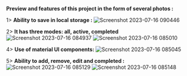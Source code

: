 **Preview and features of this project in the form of several photos :**

1> **Ability to save in local storage :** 
![Screenshot 2023-07-16 090446](https://github.com/Mahdi-Narimani/todo-list/assets/86662409/1e3bf113-cb02-4c39-9bcd-8f21fd6f5b05)

2> **It has three modes: all, active, completed**
![Screenshot 2023-07-16 084937](https://github.com/Mahdi-Narimani/todo-list/assets/86662409/fb3bc87f-d403-4d00-b9ad-e60f0fbcd28e)
 ![Screenshot 2023-07-16 085010](https://github.com/Mahdi-Narimani/todo-list/assets/86662409/532ab851-bed4-4865-b768-f7796e0e266b)

4> **Use of material UI components:**
![Screenshot 2023-07-16 085045](https://github.com/Mahdi-Narimani/todo-list/assets/86662409/722a37ed-8cb8-41f6-ba62-07e9da59005f)

5> **Ability to add, remove, edit and completed :** ![Screenshot 2023-07-16 085129](https://github.com/Mahdi-Narimani/todo-list/assets/86662409/1732e819-c5b9-4019-b6bf-2041854dc2ab)
 ![Screenshot 2023-07-16 085148](https://github.com/Mahdi-Narimani/todo-list/assets/86662409/a6647ebd-6091-43ca-8c6d-98a8df0a076a)






